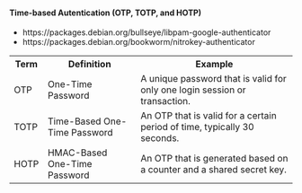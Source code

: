  <h4>Time-based Autentication (OTP, TOTP, and HOTP)</h4>
  
  <ul>
    <li>https://packages.debian.org/bullseye/libpam-google-authenticator</li>
    <li>https://packages.debian.org/bookworm/nitrokey-authenticator</li>
  </ul>
  <table>
    <tr>
      <th>Term</th>
      <th>Definition</th>
      <th>Example</th>
    </tr>
    <tr>
      <td>OTP</td>
      <td>One-Time Password</td>
      <td>A unique password that is valid for only one login session or transaction.</td>
    </tr>
    <tr>
      <td>TOTP</td>
      <td>Time-Based One-Time Password</td>
      <td>An OTP that is valid for a certain period of time, typically 30 seconds.</td>
    </tr>
    <tr>
      <td>HOTP</td>
      <td>HMAC-Based One-Time Password</td>
      <td>An OTP that is generated based on a counter and a shared secret key.</td>
    </tr>
  </table>